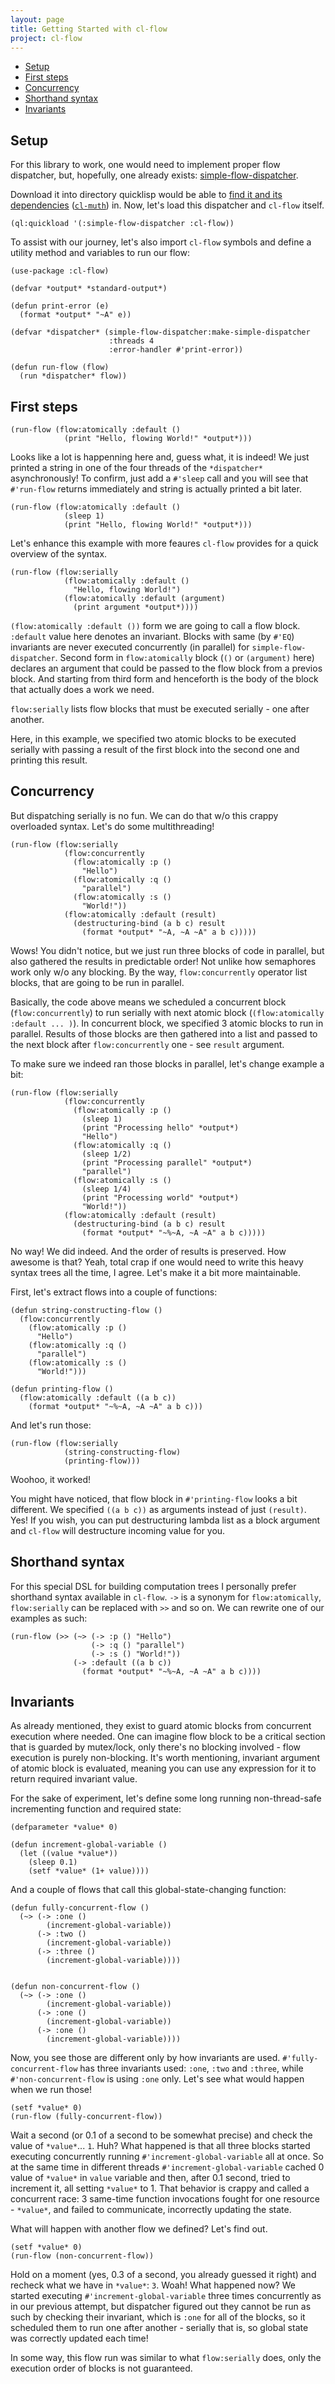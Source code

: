 ```yaml
---
layout: page
title: Getting Started with cl-flow
project: cl-flow
---
```



* [Setup](#setup)
* [First steps](#first-steps)
* [Concurrency](#concurrency)
* [Shorthand syntax](#shorthand-syntax)
* [Invariants](#invariants)


## Setup

For this library to work, one would need to implement proper flow dispatcher, but, hopefully,
one already exists: [simple-flow-dispatcher](https://github.com/borodust/simple-flow-dispatcher).

Download it into directory quicklisp would be able
to [find it and its dependencies](https://www.quicklisp.org/beta/faq.html#local-project)
([`cl-muth`](https://github.com/borodust/cl-muth)) in. Now, let's load this dispatcher and
`cl-flow` itself.

```common_lisp
(ql:quickload '(:simple-flow-dispatcher :cl-flow))
```

To assist with our journey, let's also import `cl-flow` symbols and define a utility method and
variables to run our flow:

```common_lisp
(use-package :cl-flow)

(defvar *output* *standard-output*)

(defun print-error (e)
  (format *output* "~A" e))

(defvar *dispatcher* (simple-flow-dispatcher:make-simple-dispatcher
                      :threads 4
                      :error-handler #'print-error))

(defun run-flow (flow)
  (run *dispatcher* flow))
```

## First steps

```common_lisp
(run-flow (flow:atomically :default ()
            (print "Hello, flowing World!" *output*)))
```

Looks like a lot is happenning here and, guess what, it is indeed! We just printed a string in
one of the four threads of the `*dispatcher*` asynchronously! To confirm, just add a `#'sleep` call
and you will see that `#'run-flow` returns immediately and string is actually printed a bit later.

```common_lisp
(run-flow (flow:atomically :default ()
            (sleep 1)
            (print "Hello, flowing World!" *output*)))
```

Let's enhance this example with more feaures `cl-flow` provides for a quick overview of the
syntax.


```common_lisp
(run-flow (flow:serially
            (flow:atomically :default ()
              "Hello, flowing World!")
            (flow:atomically :default (argument)
              (print argument *output*))))
```

`(flow:atomically :default ())` form we are going to call a flow block. `:default` value here denotes an
invariant. Blocks with same (by `#'EQ`) invariants are never executed concurrently (in parallel)
for `simple-flow-dispatcher`. Second form in `flow:atomically` block (`()` or `(argument)` here) declares an
argument that could be passed to the flow block from a previos block. And starting from third
form and henceforth is the body of the block that actually does a work we need.

`flow:serially` lists flow blocks that must be executed serially - one after another.

Here, in this example, we specified two atomic blocks to be executed serially with passing a
result of the first block into the second one and printing this result.


## Concurrency
But dispatching serially is no fun. We can do that w/o this crappy overloaded syntax. Let's do
some multithreading!

```common_lisp
(run-flow (flow:serially
            (flow:concurrently
              (flow:atomically :p ()
                "Hello")
              (flow:atomically :q ()
                "parallel")
              (flow:atomically :s ()
                "World!"))
            (flow:atomically :default (result)
              (destructuring-bind (a b c) result
                (format *output* "~A, ~A ~A" a b c)))))
```

Wows! You didn't notice, but we just run three blocks of code in parallel, but also gathered the
results in predictable order! Not unlike how semaphores work only w/o any blocking. By the way,
`flow:concurrently` operator list blocks, that are going to be run in parallel.

Basically, the code above means we scheduled a concurrent block (`flow:concurrently`) to run serially with next
atomic block (`(flow:atomically :default ... )`). In concurrent block, we specified 3 atomic blocks to run in
parallel. Results of those blocks are then gathered into a list and passed to the next block
after `flow:concurrently` one - see `result` argument.

To make sure we indeed ran those blocks in parallel, let's change example a bit:

```common_lisp
(run-flow (flow:serially
            (flow:concurrently
              (flow:atomically :p ()
                (sleep 1)
                (print "Processing hello" *output*)
                "Hello")
              (flow:atomically :q ()
                (sleep 1/2)
                (print "Processing parallel" *output*)
                "parallel")
              (flow:atomically :s ()
                (sleep 1/4)
                (print "Processing world" *output*)
                "World!"))
            (flow:atomically :default (result)
              (destructuring-bind (a b c) result
                (format *output* "~%~A, ~A ~A" a b c)))))
```

No way! We did indeed. And the order of results is preserved. How awesome is that? Yeah, total
crap if one would need to write this heavy syntax trees all the time, I agree. Let's make it a
bit more maintainable.

First, let's extract flows into a couple of functions:

```common_lisp
(defun string-constructing-flow ()
  (flow:concurrently
    (flow:atomically :p ()
      "Hello")
    (flow:atomically :q ()
      "parallel")
    (flow:atomically :s ()
      "World!")))

(defun printing-flow ()
  (flow:atomically :default ((a b c))
    (format *output* "~%~A, ~A ~A" a b c)))
```

And let's run those:

```common_lisp
(run-flow (flow:serially
            (string-constructing-flow)
            (printing-flow)))
```

Woohoo, it worked!

You might have noticed, that flow block in `#'printing-flow` looks a bit different. We specified
`((a b c))` as arguments instead of just `(result)`. Yes! If you wish, you can put destructuring
lambda list as a block argument and `cl-flow` will destructure incoming value for you.


## Shorthand syntax
For this special DSL for building computation trees I personally prefer shorthand syntax
available in `cl-flow`. `->` is a synonym for `flow:atomically`, `flow:serially` can be replaced
with `>>` and so on. We can rewrite one of our examples as such:

```common_lisp
(run-flow (>> (~> (-> :p () "Hello")
                  (-> :q () "parallel")
                  (-> :s () "World!"))
              (-> :default ((a b c))
                (format *output* "~%~A, ~A ~A" a b c))))
```

## Invariants
As already mentioned, they exist to guard atomic blocks from concurrent execution where needed.
One can imagine flow block to be a critical section that is guarded by mutex/lock, only there's
no blocking involved - flow execution is purely non-blocking. It's worth mentioning, invariant
argument of atomic block is evaluated, meaning you can use any expression for it to return
required invariant value.


For the sake of experiment, let's define some long running non-thread-safe incrementing function
and required state:

```common_lisp
(defparameter *value* 0)

(defun increment-global-variable ()
  (let ((value *value*))
    (sleep 0.1)
    (setf *value* (1+ value))))
```

And a couple of flows that call this global-state-changing function:

```common_lisp
(defun fully-concurrent-flow ()
  (~> (-> :one ()
        (increment-global-variable))
      (-> :two ()
        (increment-global-variable))
      (-> :three ()
        (increment-global-variable))))


(defun non-concurrent-flow ()
  (~> (-> :one ()
        (increment-global-variable))
      (-> :one ()
        (increment-global-variable))
      (-> :one ()
        (increment-global-variable))))
```

Now, you see those are different only by how invariants are used. `#'fully-concurrent-flow` has
three invariants used: `:one`, `:two` and `:three`, while `#'non-concurrent-flow` is using
`:one` only. Let's see what would happen when we run those!


```common_lisp
(setf *value* 0)
(run-flow (fully-concurrent-flow))
```

Wait a second (or 0.1 of a second to be somewhat precise) and check the value of
`*value*`... `1`. Huh? What happened is that all three blocks started executing concurrently
running `#'increment-global-variable` all at once. So at the same time in different threads
`#'increment-global-variable` cached 0 value of `*value*` in `value` variable and then, after
0.1 second, tried to increment it, all setting `*value*` to 1. That behavior is crappy and
called a concurrent race: 3 same-time function invocations fought for one resource - `*value*`,
and failed to communicate, incorrectly updating the state.

What will happen with another flow we defined? Let's find out.

```common_lisp
(setf *value* 0)
(run-flow (non-concurrent-flow))
```

Hold on a moment (yes, 0.3 of a second, you already guessed it right) and recheck what we have
in `*value*`: `3`. Woah! What happened now? We started executing `#'increment-global-variable`
three times concurrently as in our previous attempt, but dispatcher figured out they cannot be
run as such by checking their invariant, which is `:one` for all of the blocks, so it scheduled
them to run one after another - serially that is, so global state was correctly updated each
time!

In some way, this flow run was similar to what `flow:serially` does, only the execution order of
blocks is not guaranteed.
